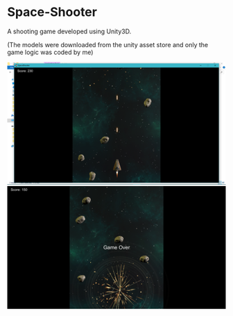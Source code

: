 # Space-Shooter

A shooting game developed using Unity3D.

(The models were downloaded from the unity asset store and only the game logic was coded by me)

![example 1](SampleImages/sample1.png)
![example 2](SampleImages/sample2.png)
